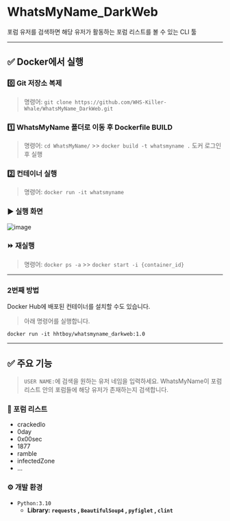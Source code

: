 # WhatsMyName_DarkWeb
포럼 유저를 검색하면 해당 유저가 활동하는 포럼 리스트를 볼 수 있는 CLI 툴

---

## ✅ Docker에서 실행

### 0️⃣ Git 저장소 복제
> 명령어: `git clone https://github.com/WHS-Killer-Whale/WhatsMyName_DarkWeb.git`
>
> 

### 1️⃣ WhatsMyName 폴더로 이동 후 Dockerfile BUILD
> 명령어: `cd WhatsMyName/` >> `docker build -t whatsmyname .`
도커 로그인 후 실행
> 

### 2️⃣ 컨테이너 실행
> 명령어: `docker run -it whatsmyname`
>
> 

### ▶️ 실행 화면
![image](https://github.com/sunyou10/WhatsMyName/assets/145275007/d338749a-1df6-4f21-b3d0-06c47eea018a)


### ⏩ 재실행

> 명령어: `docker ps -a` >> `docker start -i {container_id}`
>

---


### 2번째 방법
Docker Hub에 배포된 컨테이너를 설치할 수도 있습니다.
> 아래 명령어를 실행합니다.
```
docker run -it hhtboy/whatsmyname_darkweb:1.0
```
---

## ✅ 주요 기능
> `USER NAME:`에 검색을 원하는 유저 네임을 입력하세요.
WhatsMyName이 포럼 리스트 안의 포럼들에 해당 유저가 존재하는지 검색합니다.
>
> 

### 🚨 포럼 리스트
- crackedIo
- 0day
- 0x00sec
- 1877
- ramble
- infectedZone
- …


### ⚙️ 개발 환경
- `Python:3.10`
    - **Library: `requests` , `BeautifulSoup4` , `pyfiglet` , `clint`**
